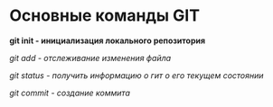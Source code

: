 # Основные команды GIT

**git init - инициализация локального репозитория**

*git add - отслеживание изменения файла*

*git status - получить информацию о гит о его текущем состоянии*

*git commit - создание коммита*